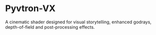 # Pyvtron-VX
A cinematic shader designed for visual storytelling, enhanced godrays, depth-of-field and post-processing effects.
